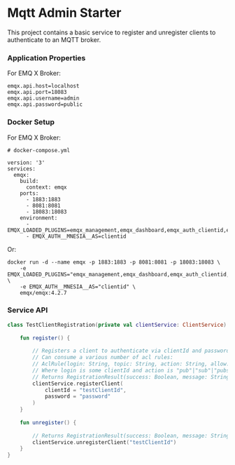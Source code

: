 # Mqtt Admin Starter

This project contains a basic service to register and unregister clients to authenticate to an MQTT broker.

### Application Properties
For EMQ X Broker:

```properties
emqx.api.host=localhost
emqx.api.port=18083
emqx.api.username=admin
emqx.api.password=public
```

### Docker Setup
For EMQ X Broker:

```shell
# docker-compose.yml

version: '3'
services:
  emqx:
    build:
      context: emqx
    ports:
      - 1883:1883
      - 8081:8081
      - 18083:18083
    environment:
      - EMQX_LOADED_PLUGINS=emqx_management,emqx_dashboard,emqx_auth_clientid,emqx_auth_mnesia
      - EMQX_AUTH__MNESIA__AS=clientid
```

Or:
```shell
docker run -d --name emqx -p 1883:1883 -p 8081:8081 -p 18083:18083 \
    -e EMQX_LOADED_PLUGINS="emqx_management,emqx_dashboard,emqx_auth_clientid,emqx_auth_mnesia" \
    -e EMQX_AUTH__MNESIA__AS="clientid" \
    emqx/emqx:4.2.7
```

### Service API

```kotlin
class TestClientRegistration(private val clientService: ClientService) {
    
    fun register() {
        
        // Registers a client to authenticate via clientId and password. 
        // Can consume a various number of acl rules: 
        // AclRule(login: String, topic: String, action: String, allow: Boolean)
        // Where login is some clientId and action is "pub"|"sub"|"pubsub"
        // Returns RegistrationResult(success: Boolean, message: String?)
        clientService.registerClient(
            clientId = "testClientId",
            password = "password"
        )
    }
    
    fun unregister() {
        
        // Returns RegistrationResult(success: Boolean, message: String?)
        clientService.unregisterClient("testClientId") 
    }
}
```